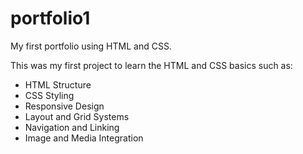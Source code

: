 # portfolio1
My first portfolio using HTML and CSS.

This was my first project to learn the HTML and CSS basics such as:

- HTML Structure
- CSS Styling
- Responsive Design
- Layout and Grid Systems
- Navigation and Linking
- Image and Media Integration
